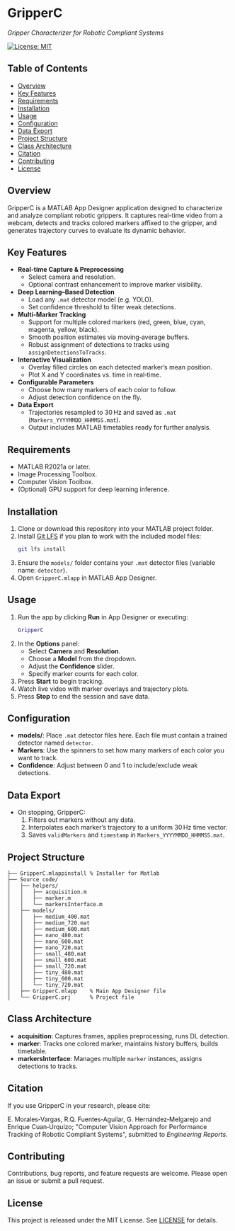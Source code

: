 # GripperC

*Gripper Characterizer for Robotic Compliant Systems*

[![License: MIT](https://img.shields.io/badge/License-MIT-yellow.svg)](LICENSE)

## Table of Contents

- [Overview](#overview)
- [Key Features](#key-features)
- [Requirements](#requirements)
- [Installation](#installation)
- [Usage](#usage)
- [Configuration](#configuration)
- [Data Export](#data-export)
- [Project Structure](#project-structure)
- [Class Architecture](#class-architecture)
- [Citation](#citation)
- [Contributing](#contributing)
- [License](#license)

## Overview

GripperC is a MATLAB App Designer application designed to characterize and analyze compliant robotic grippers. It captures real-time video from a webcam, detects and tracks colored markers affixed to the gripper, and generates trajectory curves to evaluate its dynamic behavior.

## Key Features

- **Real‑time Capture & Preprocessing**
  - Select camera and resolution.
  - Optional contrast enhancement to improve marker visibility.
- **Deep Learning–Based Detection**
  - Load any `.mat` detector model (e.g. YOLO).
  - Set confidence threshold to filter weak detections.
- **Multi‑Marker Tracking**
  - Support for multiple colored markers (red, green, blue, cyan, magenta, yellow, black).
  - Smooth position estimates via moving‑average buffers.
  - Robust assignment of detections to tracks using `assignDetectionsToTracks`.
- **Interactive Visualization**
  - Overlay filled circles on each detected marker’s mean position.
  - Plot X and Y coordinates vs. time in real‑time.
- **Configurable Parameters**
  - Choose how many markers of each color to follow.
  - Adjust detection confidence on the fly.
- **Data Export**
  - Trajectories resampled to 30 Hz and saved as `.mat` (`Markers_YYYYMMDD_HHMMSS.mat`).
  - Output includes MATLAB timetables ready for further analysis.

## Requirements

- MATLAB R2021a or later.
- Image Processing Toolbox.
- Computer Vision Toolbox.
- (Optional) GPU support for deep learning inference.

## Installation

1. Clone or download this repository into your MATLAB project folder.
2. Install [Git LFS](https://git-lfs.com/) if you plan to work with the included model files:
   ```bash
   git lfs install
   ```
3. Ensure the `models/` folder contains your `.mat` detector files (variable name: `detector`).
4. Open `GripperC.mlapp` in MATLAB App Designer.

## Usage

1. Run the app by clicking **Run** in App Designer or executing:
   ```matlab
   GripperC
   ```
2. In the **Options** panel:
   - Select **Camera** and **Resolution**.
   - Choose a **Model** from the dropdown.
   - Adjust the **Confidence** slider.
   - Specify marker counts for each color.
3. Press **Start** to begin tracking.
4. Watch live video with marker overlays and trajectory plots.
5. Press **Stop** to end the session and save data.

## Configuration

- **models/**: Place `.mat` detector files here. Each file must contain a trained detector named `detector`.
- **Markers**: Use the spinners to set how many markers of each color you want to track.
- **Confidence**: Adjust between 0 and 1 to include/exclude weak detections.

## Data Export

- On stopping, GripperC:
  1. Filters out markers without any data.
  2. Interpolates each marker’s trajectory to a uniform 30 Hz time vector.
  3. Saves `validMarkers` and `timestamp` in `Markers_YYYYMMDD_HHMMSS.mat`.

## Project Structure

```
├── GripperC.mlappinstall % Installer for Matlab
├── Source code/
│   ├── helpers/
│   │   ├── acquisition.m
│   │   ├── marker.m
│   │   └── markersInterface.m
│   ├── models/
│   │   ├── medium_400.mat
│   │   ├── medium_720.mat
│   │   ├── medium_600.mat
│   │   ├── nano_480.mat
│   │   ├── nano_600.mat
│   │   ├── nano_720.mat
│   │   ├── small_480.mat
│   │   ├── small_600.mat
│   │   ├── small_720.mat
│   │   ├── tiny_480.mat
│   │   ├── tiny_600.mat
│   │   └── tiny_720.mat
│   ├── GripperC.mlapp    % Main App Designer file
│   └── GripperC.prj      % Project file
```

## Class Architecture

- **acquisition**: Captures frames, applies preprocessing, runs DL detection.
- **marker**: Tracks one colored marker, maintains history buffers, builds timetable.
- **markersInterface**: Manages multiple `marker` instances, assigns detections to tracks.

## Citation

If you use GripperC in your research, please cite:

E. Morales‑Vargas, R.Q. Fuentes‑Aguilar, G. Hernández‑Melgarejo and Enrique Cuan‑Urquizo; "Computer Vision Approach for Performance Tracking of Robotic Compliant Systems", submitted to *Engineering Reports*.

## Contributing

Contributions, bug reports, and feature requests are welcome. Please open an issue or submit a pull request.

## License

This project is released under the MIT License. See [LICENSE](LICENSE) for details.

